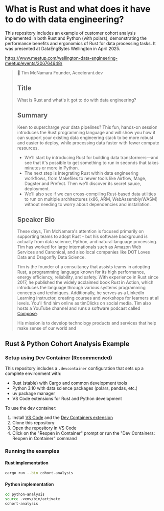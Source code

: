 
# What is Rust and what does it have to do with data engineering?

This repository includes an example of customer cohort analysis implemented in both Rust and Python (with polars), demonstrating the performance benefits and ergonomics of Rust for data processing tasks. It was presented at DataEngBytes Wellington in April 2025.

https://www.meetup.com/wellington-data-engineering-meetup/events/306764648/

> 🎤 Tim McNamara Founder, Accelerant.dev
> 
> ## Title
>
> What is Rust and what's it got to do with data engineering?
> 
> ## Summary
>
> Keen to supercharge your data pipelines? This fun, hands-on session introduces the Rust programming language and will show you how it can support your existing data engineering stack to be more robust and easier to deploy, while processing data faster with fewer compute resources.
>
> - We'll start by introducing Rust for building data transformers—and see that it's possible to get something to run in seconds that takes minutes or more in Python.
> - The next step is integrating Rust within data engineering workflows, from Makefiles to newer tools like Airflow, Mage, Dagster and Prefect. Then we'll discover its secret sauce, deployment. 
> - We'll also see if we can cross-compiling Rust-based data utilities to run on multiple architectures (x86, ARM, WebAssembly/WASM) without needing to worry about dependencies and installation.
>
> ## Speaker Bio
> 
> These days, Tim McNamara's attention is focused primarily on supporting teams to adopt Rust - but his software background is actually from data science, Python, and natural language processing. Tim has worked for large internationals such as Amazon Web Services and Canonical, and also local companies like DOT Loves Data and Dragonfly Data Science.
>
> Tim is the founder of a consultancy that assists teams in adopting Rust, a programming language known for its high performance, energy efficiency, reliability, and safety. With experience in Rust since 2017, he published the widely acclaimed book Rust in Action, which introduces the language through various systems programming concepts and techniques. Additionally, he serves as a LinkedIn Learning instructor, creating courses and workshops for learners at all levels. You'll find him online as timClicks on social media. Tim also hosts a YouTube channel and runs a software podcast called [Compose](https://timclicks.dev/compose-podcast).
>
> His mission is to develop technology products and services that help make sense of our world and 



## Rust & Python Cohort Analysis Example


### Setup using Dev Container (Recommended)

This repository includes a `.devcontainer` configuration that sets up a complete environment with:

- Rust (stable) with Cargo and common development tools
- Python 3.10 with data science packages (polars, pandas, etc.)
- uv package manager
- VS Code extensions for Rust and Python development

To use the dev container:

1. Install [VS Code](https://code.visualstudio.com/) and the [Dev Containers extension](https://marketplace.visualstudio.com/items?itemName=ms-vscode-remote.remote-containers)
2. Clone this repository
3. Open the repository in VS Code
4. Click on the "Reopen in Container" prompt or run the "Dev Containers: Reopen in Container" command

### Running the examples

#### Rust implementation

```bash
cargo run --bin cohort-analysis
```

#### Python implementation

```bash
cd python-analysis
source .venv/bin/activate
cohort-analysis
```
